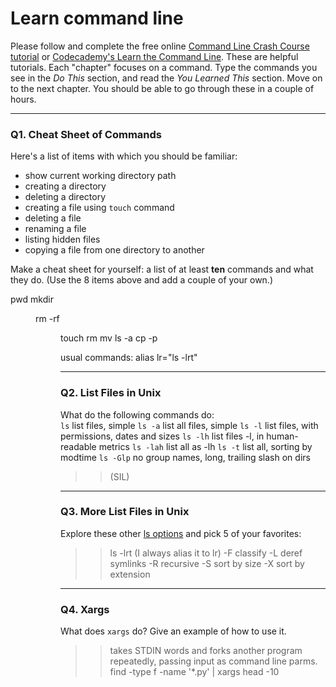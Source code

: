 # Learn command line

Please follow and complete the free online [Command Line Crash Course
tutorial](https://web.archive.org/web/20160708171659/http://cli.learncodethehardway.org/book/) or [Codecademy's Learn the Command Line](https://www.codecademy.com/learn/learn-the-command-line). These are helpful tutorials. Each "chapter" focuses on a command. Type the commands you see in the _Do This_ section, and read the _You Learned This_ section. Move on to the next chapter. You should be able to go through these in a couple of hours.

---

### Q1.  Cheat Sheet of Commands  

Here's a list of items with which you should be familiar:  
* show current working directory path
* creating a directory
* deleting a directory
* creating a file using `touch` command
* deleting a file
* renaming a file
* listing hidden files
* copying a file from one directory to another

Make a cheat sheet for yourself: a list of at least **ten** commands and what they do.  (Use the 8 items above and add a couple of your own.)  

> > 
pwd
mkdir <dir>
rm -rf <dir>
touch <file>
rm <file>
mv <oldname> <newname>
ls -a
cp -p <source> <destination>

usual commands:
alias lr="ls -lrt"


---

### Q2.  List Files in Unix   

What do the following commands do:  
`ls`  list files, simple
`ls -a`  list all files, simple
`ls -l`  list files, with permissions, dates and sizes
`ls -lh`  list files -l, in human-readable metrics
`ls -lah` list all as -lh
`ls -t`  list all, sorting by modtime
`ls -Glp`  no group names, long, trailing slash on dirs

> > (SIL)

---

### Q3.  More List Files in Unix  

Explore these other [ls options](http://www.techonthenet.com/unix/basic/ls.php) and pick 5 of your favorites:

> > ls -lrt (I always alias it to lr)
-F classify
-L deref symlinks
-R recursive
-S sort by size
-X sort by extension

---

### Q4.  Xargs   

What does `xargs` do? Give an example of how to use it.

> > takes STDIN words and forks another program repeatedly, passing input as command line parms.
find -type f -name '*.py' | xargs head -10


 

